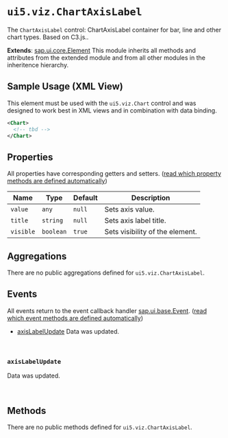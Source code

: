 # `ui5.viz.ChartAxisLabel`
The <code>ChartAxisLabel</code> control: ChartAxisLabel container for bar, line and other chart types. Based on C3.js..

**Extends**: [sap.ui.core.Element](https://openui5.hana.ondemand.com/#/api/sap.ui.core.Element) This module inherits all methods and attributes from the extended module and from all other modules in the inheritence hierarchy.

## Sample Usage (XML View)
This element must be used with the <code>ui5.viz.Chart</code> control and was designed to work best in XML views and in combination with data binding.
```xml
<Chart>
  <!-- tbd -->
</Chart>
```

## Properties
All properties have corresponding getters and setters. ([read which property methods are defined automatically](https://sapui5.hana.ondemand.com/#/api/sap.ui.base.ManagedObject))

| Name | Type | Default | Description |
| --- | --- | --- | --- |
| `value` | `any` | `null` | Sets axis value. |
| `title` | `string` | `null` | Sets axis label title. |
| `visible` | `boolean` | `true` | Sets visibility of the element. |

## Aggregations
There are no public aggregations defined for `ui5.viz.ChartAxisLabel`.

## Events
All events return to the event callback handler [sap.ui.base.Event](https://openui5.hana.ondemand.com/#/api/sap.ui.base.Event). ([read which event methods are defined automatically](https://sapui5.hana.ondemand.com/#/api/sap.ui.base.ManagedObject))
* <a href="#axisLabelUpdate">axisLabelUpdate</a> Data was updated.

<br/>

<a name="axisLabelUpdate"></a>

### `axisLabelUpdate`
Data was updated. 

<br/>


## Methods
There are no public methods defined for `ui5.viz.ChartAxisLabel`.

<br/>

